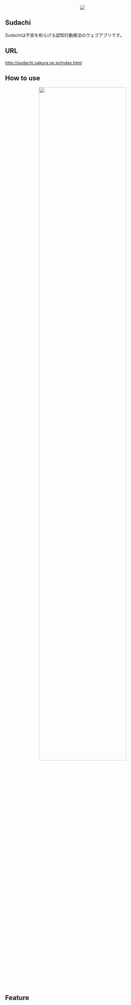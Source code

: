 <p align="center" margin-bottom="50px">
  <img src="https://user-images.githubusercontent.com/67347289/132286734-f8724830-51ad-463b-819a-01c27163800e.png)
">
</p>

## Sudachi
<p>Sudachiは不安を和らげる認知行動療法のウェブアプリです。</p>

## URL
<a href="http://sudachi.sakura.ne.jp/index.html">http://sudachi.sakura.ne.jp/index.html</a>

## How to use
<p align="center">
  <img src="https://user-images.githubusercontent.com/67347289/132227105-57ac7c47-41ad-44a8-b920-06f42022b7cf.png" width=75%>
</p>

## Feature


